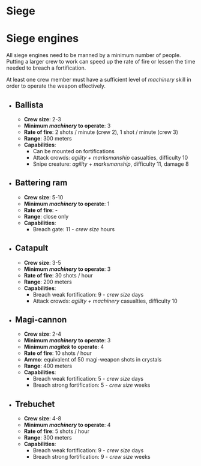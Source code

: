 # Siege

# Siege engines

All siege engines need to be manned by a minimum number of people. Putting a larger crew to work can speed up the rate of fire or lessen the time needed to breach a fortification.

At least one crew member must have a sufficient level of *machinery* skill in order to operate the weapon effectively.

* ## Ballista

  * **Crew size**: 2-3
  * **Minimum *machinery* to operate**: 3
  * **Rate of fire**: 2 shots / minute (crew 2), 1 shot / minute (crew 3)
  * **Range**: 300 meters
  * **Capabilities**:
    * Can be mounted on fortifications
    * Attack crowds: *agility + marksmanship* casualties, difficulty 10
    * Snipe creature: *agility + marksmanship*, difficulty 11, damage 8


* ## Battering ram

  * **Crew size**: 5-10
  * **Minimum *machinery* to operate**: 1
  * **Rate of fire**: -
  * **Range**: close only
  * **Capabilities**:
    * Breach gate: 11 - *crew size* hours


* ## Catapult

  * **Crew size**: 3-5
  * **Minimum *machinery* to operate**: 3
  * **Rate of fire**: 30 shots / hour
  * **Range**: 200 meters
  * **Capabilities**:
    * Breach weak fortification: 9 - *crew size* days
    * Attack crowds: *agility + machinery* casualties, difficulty 10


* ## Magi-cannon

  * **Crew size**: 2-4
  * **Minimum *machinery* to operate**: 3
  * **Minimum *magitek* to operate**: 4
  * **Rate of fire**: 10 shots / hour
  * **Ammo**: equivalent of 50 magi-weapon shots in crystals
  * **Range**: 400 meters
  * **Capabilities**:
    * Breach weak fortification: 5 - *crew size* days
    * Breach strong fortification: 5 - *crew size* weeks


* ## Trebuchet

  * **Crew size**: 4-8
  * **Minimum *machinery* to operate**: 4
  * **Rate of fire**: 5 shots / hour
  * **Range**: 300 meters
  * **Capabilities**:
    * Breach weak fortification: 9 - *crew size* days
    * Breach strong fortification: 9 - *crew size* weeks
